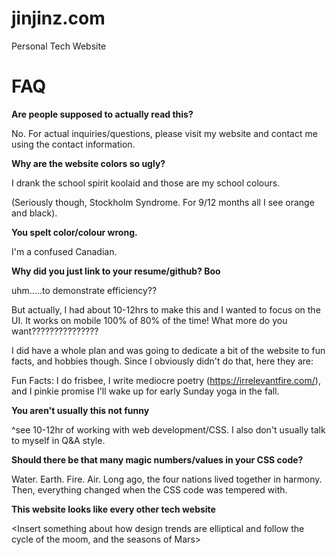 # jinjinz.com
Personal Tech Website
# FAQ

**Are people supposed to actually read this?**

No. For actual inquiries/questions, please visit my website and contact me using the contact information.

**Why are the website colors so ugly?**

I drank the school spirit koolaid and those are my school colours. 

(Seriously though, Stockholm Syndrome. For 9/12 months all I see orange and black).

**You spelt color/colour wrong.**

I'm a confused Canadian.

**Why did you just link to your resume/github? Boo**

uhm.....to demonstrate efficiency??

But actually, I had about 10-12hrs to make this and I wanted to focus on the UI. It works on mobile 100% of 80% of the time! What more do you want???????????????

I did have a whole plan and was going to dedicate a bit of the website to fun facts, and hobbies though. Since I obviously didn't do that, here they are:

Fun Facts: I do frisbee, I write mediocre poetry (https://irrelevantfire.com/), and I pinkie promise I'll wake up for early Sunday yoga in the fall.

**You aren't usually this not funny**

^see 10-12hr of working with web development/CSS. I also don't usually talk to myself in Q&A style.

**Should there be that many magic numbers/values in your CSS code?**

Water. Earth. Fire. Air. Long ago, the four nations lived together in harmony. Then, everything changed when the CSS code was tempered with.

**This website looks like every other tech website**

<Insert something about how design trends are elliptical and follow the cycle of the moom, and the seasons of Mars>
